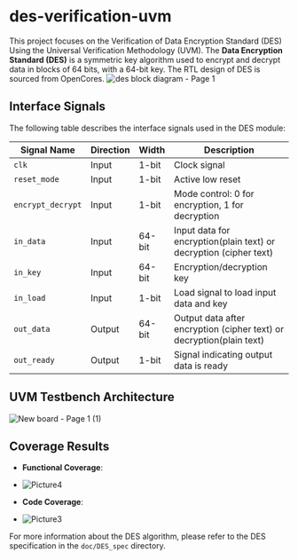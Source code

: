 # des-verification-uvm
This project focuses on the Verification of Data Encryption Standard (DES) Using the Universal Verification Methodology (UVM).
The **Data Encryption Standard (DES)** is a symmetric key algorithm used to encrypt and decrypt data in blocks of 64 bits, with a 64-bit key.
The RTL design of DES is sourced from OpenCores.
![des block diagram - Page 1](https://github.com/user-attachments/assets/c00c1c45-699c-4671-b998-8c609a067a7e)

## Interface Signals
The following table describes the interface signals used in the DES module:

| **Signal Name**     | **Direction** | **Width** | **Description**                                   |
|---------------------|---------------|-----------|---------------------------------------------------|
| `clk`               | Input         | 1-bit     | Clock signal            |
| `reset_mode`        | Input         | 1-bit     | Active low reset                         |
| `encrypt_decrypt`   | Input         | 1-bit     | Mode control: 0 for encryption, 1 for decryption  |
| `in_data`           | Input         | 64-bit    | Input data for encryption(plain text) or decryption (cipher text)          |
| `in_key`            | Input         | 64-bit    | Encryption/decryption key                         |
| `in_load`           | Input         | 1-bit     | Load signal to load input data and key            |
| `out_data`          | Output        | 64-bit    | Output data after encryption (cipher text) or decryption(plain text)       |
| `out_ready`         | Output        | 1-bit     | Signal indicating output data is ready            |

## UVM Testbench Architecture
![New board - Page 1 (1)](https://github.com/user-attachments/assets/25429527-de53-43b7-b20d-a2f1b22a6f01)

## Coverage Results

- **Functional Coverage**:
- ![Picture4](https://github.com/user-attachments/assets/f35c0211-02de-48db-9e46-d72ce3ccc444)

- **Code Coverage**:
- ![Picture3](https://github.com/user-attachments/assets/6a18da85-63e2-4223-94bf-88b62609b20d)



For more information about the DES algorithm, please refer to the DES specification in the `doc/DES_spec` directory.
